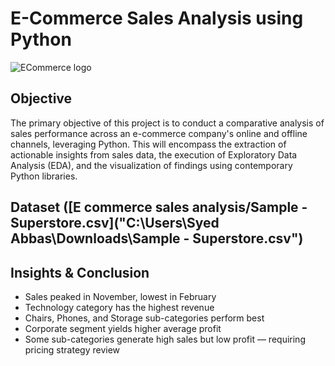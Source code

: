 # E-Commerce Sales Analysis using Python

![ECommerce logo](https://github.com/S-Abbas011/E-Commerce_Sales_Analysis_python/blob/main/E-commerce%20logo.png)

## Objective 
The primary objective of this project is to conduct a comparative analysis of sales performance across an e-commerce company's online and offline channels, leveraging Python. This will encompass the extraction of actionable insights from sales data, the execution of Exploratory Data Analysis (EDA), and the visualization of findings using contemporary Python libraries.

## Dataset ([E commerce sales analysis/Sample - Superstore.csv]("C:\Users\Syed Abbas\Downloads\Sample - Superstore.csv")

## Insights & Conclusion 
- Sales peaked in November, lowest in February
- Technology category has the highest revenue
- Chairs, Phones, and Storage sub-categories perform best
- Corporate segment yields higher average profit
- Some sub-categories generate high sales but low profit — requiring pricing strategy review
 



